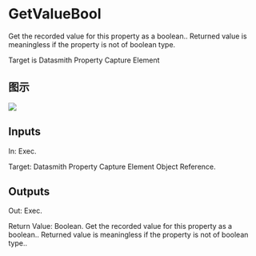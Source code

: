 # GetValueBool

Get the recorded value for this property as a boolean.. Returned value is meaningless if the property is not of boolean type.

Target is Datasmith Property Capture Element

## 图示

![]($-20221218-18375926.png)

## Inputs

In: Exec.

Target: Datasmith Property Capture Element Object Reference.  

## Outputs

Out: Exec.

Return Value: Boolean. Get the recorded value for this property as a boolean.. Returned value is meaningless if the property is not of boolean type..

